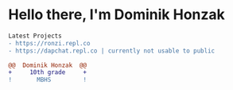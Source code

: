 # Hello there, I'm Dominik Honzak 


```diff
Latest Projects 
- https://ronzi.repl.co 
- https://dapchat.repl.co | currently not usable to public
```
```diff
@@  Dominik Honzak  @@
+     10th grade     +
!       MBHS         !
```
